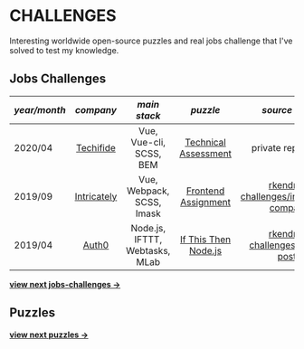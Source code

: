 # CHALLENGES

Interesting worldwide open-source puzzles and real jobs challenge that I've solved to test my knowledge.

## Jobs Challenges

| *year/month* | *company* | *main stack* | *puzzle* | *source code* |
| :--- | :---: | :---: | :---: | :---: |
| 2020/04 | [Techifide](https://www.techifide.com/) | Vue, Vue-cli, SCSS, BEM | [Technical Assessment](https://github.com/rafaelkendrik-challenges/techifide-tasks/blob/master/docs/assessment.pdf) | private repository<!--[rkendrik-challenges/techifide-tasks](https://github.com/rafaelkendrik-challenges/techifide-tasks) --> |
| 2019/09 | [Intricately](https://www.intricately.com/) | Vue, Webpack, SCSS, Imask | [Frontend Assignment](https://docs.google.com/document/d/1B3ofnK0Nc2Dawtpj1fLky9ekzqjjri_EjDXQv8Nmpiw/edit) | [rkendrik-challenges/intricately-company](https://github.com/rkendrik-challenges/intricately-company) |
| 2019/04 | [Auth0](https://auth0.com) | Node.js, IFTTT, Webtasks, MLab | [If This Then Node.js](https://auth0.com/blog/if-this-then-node-dot-js-extending-ifttt-with-webtask-dot-io) | [rkendrik-challenges/auth0-posts](https://github.com/rkendrik-challenges/auth0-posts) |

[**view next jobs-challenges →**](https://github.com/rafaelkendrik/challenges/issues?q=is%3Aopen+is%3Aissue+label%3Ajobs-challenges)


## Puzzles

[**view next puzzles →**](https://github.com/rafaelkendrik/challenges/issues?q=is%3Aopen+is%3Aissue+label%3Apuzzle)
